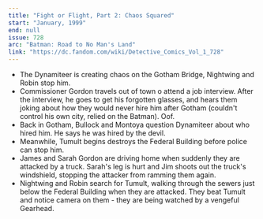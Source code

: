 ```yaml
---
title: "Fight or Flight, Part 2: Chaos Squared"
start: "January, 1999"
end: null
issue: 728
arc: "Batman: Road to No Man's Land"
link: "https://dc.fandom.com/wiki/Detective_Comics_Vol_1_728"
---
```


- The Dynamiteer is creating chaos on the Gotham Bridge, Nightwing and Robin stop him. 
- Commissioner Gordon travels out of town o attend a job interview. After the interview, he goes to get his forgotten glasses, and hears them joking about how they would never hire him after Gotham (couldn't control his own city, relied on the Batman). Oof.
- Back in Gotham, Bullock and Montoya question Dynamiteer about who hired him. He says he was hired by the devil. 
- Meanwhile, Tumult begins destroys the Federal Building before police can stop him. 
- James and Sarah Gordon are driving home when suddenly they are attacked by a truck. Sarah's leg is hurt and Jim shoots out the truck's windshield, stopping the attacker from ramming them again. 
- Nightwing and Robin search for Tumult, walking through the sewers just below the Federal Building when they are attacked. They beat Tumult and notice camera on them - they are being watched by a vengeful Gearhead.
